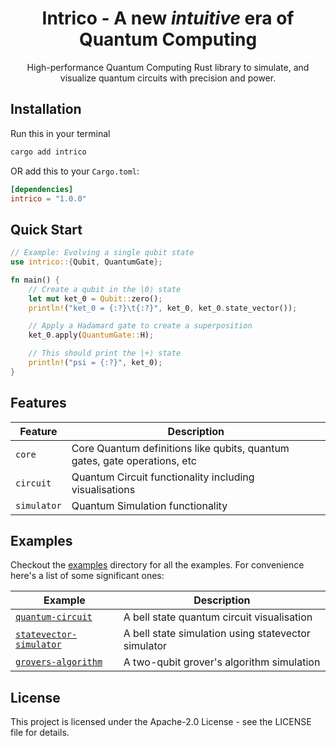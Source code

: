 <h1 align="center">Intrico - A new <i>intuitive</i> era of Quantum Computing</h1>
<p align="center">High-performance Quantum Computing Rust library to simulate, and visualize quantum circuits with precision and power.</p>

## Installation

Run this in your terminal
```bash
cargo add intrico
```

OR add this to your `Cargo.toml`:

```toml
[dependencies]
intrico = "1.0.0"
```

## Quick Start

```rust
// Example: Evolving a single qubit state
use intrico::{Qubit, QuantumGate};

fn main() {
    // Create a qubit in the |0⟩ state
    let mut ket_0 = Qubit::zero();
    println!("ket_0 = {:?}\t{:?}", ket_0, ket_0.state_vector());

    // Apply a Hadamard gate to create a superposition
    ket_0.apply(QuantumGate::H);

    // This should print the |+⟩ state
    println!("psi = {:?}", ket_0);
}
```

## Features
| Feature | Description |
|---------|-------------|
| `core` | Core Quantum definitions like qubits, quantum gates, gate operations, etc |
| `circuit` | Quantum Circuit functionality including visualisations |
| `simulator` | Quantum Simulation functionality |

## Examples
Checkout the [examples](./examples/) directory for all the examples. For convenience here's a list of some significant ones:

| Example | Description |
|---------|-------------|
| [`quantum-circuit`](./examples/quantum_circuit.rs) | A bell state quantum circuit visualisation |
| [`statevector-simulator`](./examples/statevector_simulator.rs) | A bell state simulation using statevector simulator |
| [`grovers-algorithm`](./examples/grovers_algorithm.rs) | A two-qubit grover's algorithm simulation |


## License

This project is licensed under the Apache-2.0 License - see the LICENSE file for details.